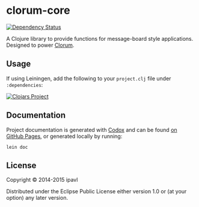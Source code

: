 # clorum-core

[![Dependency Status](https://www.versioneye.com/user/projects/549cec596b1b81202d0005d4/badge.svg?style=flat)](https://www.versioneye.com/user/projects/549cec596b1b81202d0005d4)

A Clojure library to provide functions for message-board style applications.
Designed to power [Clorum](https://github.com/ipavl/clorum).

## Usage

If using Leiningen, add the following to your `project.clj` file under `:dependencies`:

[![Clojars Project](http://clojars.org/clorum-core/latest-version.svg)](http://clojars.org/clorum-core)

## Documentation

Project documentation is generated with [Codox][] and can be found
[on GitHub Pages](https://ipavl.github.io/clorum-core/doc/), or generated locally by running:

    lein doc

[codox]: https://github.com/weavejester/codox

## License

Copyright © 2014-2015 ipavl

Distributed under the Eclipse Public License either version 1.0 or (at
your option) any later version.
